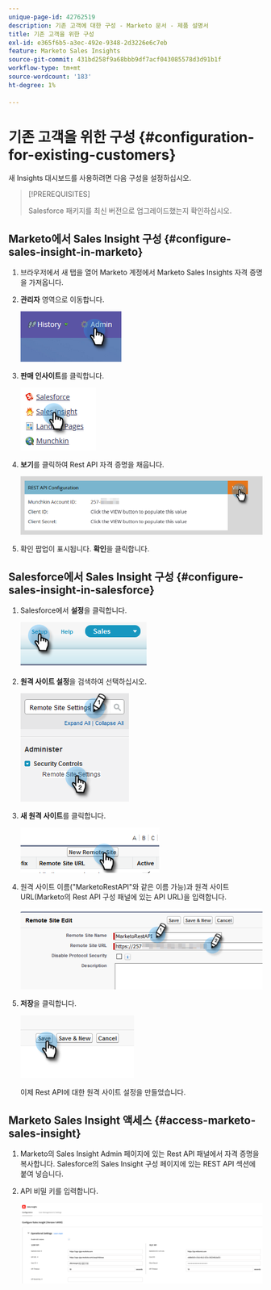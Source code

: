 ```yaml
---
unique-page-id: 42762519
description: 기존 고객에 대한 구성 - Marketo 문서 - 제품 설명서
title: 기존 고객을 위한 구성
exl-id: e365f6b5-a3ec-492e-9348-2d3226e6c7eb
feature: Marketo Sales Insights
source-git-commit: 431bd258f9a68bbb9df7acf043085578d3d91b1f
workflow-type: tm+mt
source-wordcount: '183'
ht-degree: 1%

---
```


# 기존 고객을 위한 구성 {#configuration-for-existing-customers}

새 Insights 대시보드를 사용하려면 다음 구성을 설정하십시오.

>[!PREREQUISITES]
>
>Salesforce 패키지를 최신 버전으로 업그레이드했는지 확인하십시오.

## Marketo에서 Sales Insight 구성 {#configure-sales-insight-in-marketo}

1. 브라우저에서 새 탭을 열어 Marketo 계정에서 Marketo Sales Insights 자격 증명을 가져옵니다.

1. **관리자** 영역으로 이동합니다.

   ![](assets/configuration-for-existing-customers-1.png)

1. **판매 인사이트**&#x200B;를 클릭합니다.

   ![](assets/configuration-for-existing-customers-2.png)

1. **보기**&#x200B;를 클릭하여 Rest API 자격 증명을 채웁니다.

   ![](assets/configuration-for-existing-customers-3.png)

1. 확인 팝업이 표시됩니다. **확인**&#x200B;을 클릭합니다.

## Salesforce에서 Sales Insight 구성 {#configure-sales-insight-in-salesforce}

1. Salesforce에서 **설정**&#x200B;을 클릭합니다.

   ![](assets/configuration-for-existing-customers-4.png)

1. **원격 사이트 설정**&#x200B;을 검색하여 선택하십시오.

   ![](assets/configuration-for-existing-customers-5.png)

1. **새 원격 사이트**&#x200B;를 클릭합니다.

   ![](assets/configuration-for-existing-customers-6.png)

1. 원격 사이트 이름(&quot;MarketoRestAPI&quot;와 같은 이름 가능)과 원격 사이트 URL(Marketo의 Rest API 구성 패널에 있는 API URL)을 입력합니다.

   ![](assets/configuration-for-existing-customers-7.png)

1. **저장**&#x200B;을 클릭합니다.

   ![](assets/configuration-for-existing-customers-8.png)

   이제 Rest API에 대한 원격 사이트 설정을 만들었습니다.

## Marketo Sales Insight 액세스 {#access-marketo-sales-insight}

1. Marketo의 Sales Insight Admin 페이지에 있는 Rest API 패널에서 자격 증명을 복사합니다. Salesforce의 Sales Insight 구성 페이지에 있는 REST API 섹션에 붙여 넣습니다.

1. API 비밀 키를 입력합니다.

   ![](assets/configuration-for-existing-customers-9.png)

